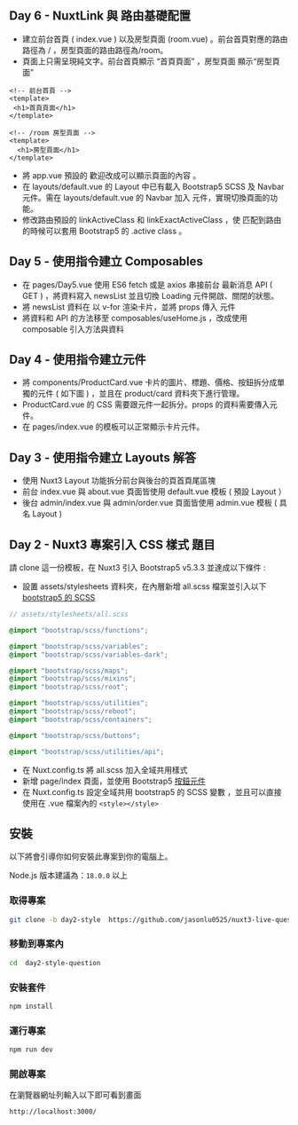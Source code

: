 ## Day 6 - NuxtLink 與 路由基礎配置
- 建立前台首頁 ( index.vue ) 以及房型頁面 (room.vue) 。前台首頁對應的路由路徑為 / ，房型頁面的路由路徑為/room。
- 頁面上只需呈現純文字。前台首頁顯示 “首頁頁面” ，房型頁面 顯示“房型頁面”
```
<!-- 前台首頁 -->
<template>
 <h1>首頁頁面</h1>
</template>

<!-- /room 房型頁面 -->
<template>
  <h1>房型頁面</h1>
</template>
```
- 將 app.vue 預設的 <NuxtWelcome /> 歡迎改成可以顯示頁面的內容 。
- 在 layouts/default.vue 的 Layout 中已有載入 Bootstrap5 SCSS 及 Navbar 元件。需在 layouts/default.vue 的 Navbar 加入 <NuxtLink> 元件，實現切換頁面的功能。
- 修改路由預設的 linkActiveClass 和 linkExactActiveClass ，使 <NuxtLink> 匹配到路由的時候可以套用 Bootstrap5 的 .active class 。

## Day 5 - 使用指令建立 Composables
- 在 pages/Day5.vue 使用 ES6 fetch 或是 axios 串接前台 最新消息 API ( GET ) ，將資料寫入 newsList 並且切換 Loading 元件開啟、關閉的狀態。
- 將 newsList 資料在 <NewsCard /> 以 v-for 渲染卡片，並將 props 傳入<NewsCard /> 元件
- 將資料和 API 的方法移至 composables/useHome.js ，改成使用 composable 引入方法與資料

## Day 4 - 使用指令建立元件
- 將 components/ProductCard.vue  卡片的圖片、標題、價格、按鈕拆分成單獨的元件 ( 如下圖 ) ，並且在 product/card 資料夾下進行管理。
- ProductCard.vue 的 CSS 需要跟元件一起拆分。props 的資料需要傳入元件。
- 在 pages/index.vue 的模板可以正常顯示卡片元件。

## Day 3 - 使用指令建立 Layouts 解答
- 使用 Nuxt3 Layout 功能拆分前台與後台的頁首頁尾區塊
- 前台 index.vue 與 about.vue 頁面皆使用 default.vue 模板 ( 預設 Layout ）
- 後台 admin/index.vue 與 admin/order.vue 頁面皆使用 admin.vue 模板 ( 具名 Layout )

## Day 2 - Nuxt3 專案引入 CSS 樣式 題目
請 clone 這一份模板，在 Nuxt3 引入 Bootstrap5  v5.3.3 並達成以下條件 :
- 設置  assets/stylesheets   資料夾，在內層新增 all.scss 檔案並引入以下 [bootstrap5 的 SCSS](https://getbootstrap.com/docs/5.3/customize/sass/#importing)

```scss
// assets/stylesheets/all.scss

@import "bootstrap/scss/functions";

@import "bootstrap/scss/variables";
@import "bootstrap/scss/variables-dark";

@import "bootstrap/scss/maps";
@import "bootstrap/scss/mixins";
@import "bootstrap/scss/root";

@import "bootstrap/scss/utilities";
@import "bootstrap/scss/reboot";
@import "bootstrap/scss/containers";

@import "bootstrap/scss/buttons";

@import "bootstrap/scss/utilities/api";

```

- 在 Nuxt.config.ts 將  all.scss 加入全域共用樣式
- 新增 page/index 頁面，並使用 Bootstrap5  [按鈕元件](https://getbootstrap.com/docs/5.3/components/buttons/#variants)
- 在 Nuxt.config.ts 設定全域共用 bootstrap5  的 SCSS 變數 ，並且可以直接使用在 .vue 檔案內的 `<style></style>`

## 安裝

以下將會引導你如何安裝此專案到你的電腦上。

Node.js 版本建議為：`18.0.0` 以上

### 取得專案

```bash
git clone -b day2-style  https://github.com/jasonlu0525/nuxt3-live-question.git day2-style-question
```

### 移動到專案內

```bash
cd  day2-style-question 
```

### 安裝套件

```bash
npm install
```

### 運行專案

```bash
npm run dev
```

### 開啟專案

在瀏覽器網址列輸入以下即可看到畫面

```bash
http://localhost:3000/
```